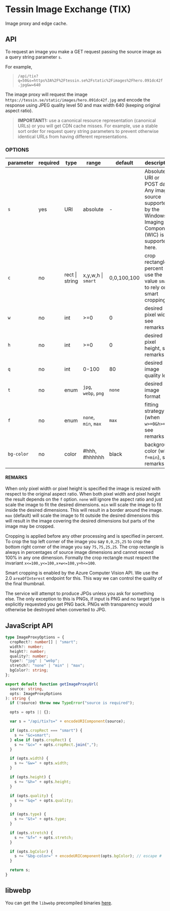 # Tessin Image Exchange (TIX)

Image proxy and edge cache.

## API

To request an image you make a GET request passing the source image as a query string parameter `s`.

For example,

> `/api/tix?q=50&s=https%3A%2F%2Ftessin.se%2Fstatic%2Fimages%2Fhero.091dc42f.jpg&w=640`

The image proxy will request the image `https://tessin.se/static/images/hero.091dc42f.jpg` and encode the response using JPEG quality level 50 and max width 640 (keeping original aspect ratio).

> **IMPORTANT!:** use a canonical resource representation (canonical URLs) or you will get CDN cache misses. For example, use a stable sort order for request query string parameters to prevent otherwise identical URLs from having different representations.

### OPTIONS

| parameter  | required | type           | range                | default     | description                                                                                                     |
| ---------- | -------- | -------------- | -------------------- | ----------- | --------------------------------------------------------------------------------------------------------------- |
| `s`        | yes      | URI            | absolute             | -           | Absolute URI or POST data. Any image source supported by the Windows Imaging Component (WIC) is supported here. |
| `c`        | no       | rect \| string | x,y,w,h \| `smart`   | 0,0,100,100 | crop rectangle in percent or use the value `smart` to rely on smart cropping.                                   |
| `w`        | no       | int            | >=0                  | 0           | desired pixel width, see remarks                                                                                |
| `h`        | no       | int            | >=0                  | 0           | desired pixel height, see remarks                                                                               |
| `q`        | no       | int            | 0-100                | 80          | desired image quality level                                                                                     |
| `t`        | no       | enum           | `jpg`, `webp`, `png` | `none`      | desired image format                                                                                            |
| `f`        | no       | enum           | `none`, `min`, `max` | `max`       | fitting strategy (when `w>=0&h>=0`), see remarks                                                                |
| `bg-color` | no       | color          | #hhh, #hhhhhh        | black       | background color (when `f=min`), see remarks                                                                    |

#### REMARKS

When only pixel width or pixel height is specified the image is resized with respect to the original aspect ratio. When both pixel width and pixel height the result depends on the `f` option. `none` will ignore the aspect ratio and just scale the image to fit the desired dimensions. `min` will scale the image to fit inside the desired dimensions. This will result in a border around the image. `max` (default) will scale the image to fit outside the desired dimensions this will result in the image covering the desired dimensions but parts of the image may be cropped.

Cropping is applied before any other processing and is specified in percent. To crop the top left corner of the image you say `0,0,25,25` to crop the bottom right corner of the image you say `75,75,25,25`. The crop rectangle is always in percentages of source image dimensions and cannot exceed 100% in any one dimension. Formally the crop rectangle must respect the invariant `x<=100,y<=100,x+w<=100,y+h<=100`.

Smart cropping is enabled by the Azure Computer Vision API. We use the 2.0 `areaOfInterest` endpoint for this. This way we can control the quality of the final thumbnail.

The service will attempt to produce JPGs unless you ask for something else. The only exception to this is PNGs, if input is PNG and no target type is explicitly requested you get PNG back. PNGs with transparency would otherwise be destroyed when converted to JPG.

## JavaScript API

```ts
type ImageProxyOptions = {
  cropRect?: number[] | "smart";
  width?: number;
  height?: number;
  quality?: number;
  type?: "jpg" | "webp";
  stretch?: "none" | "min" | "max";
  bgColor?: string;
};

export default function getImageProxyUrl(
  source: string,
  opts: ImageProxyOptions
): string {
  if (!source) throw new TypeError("source is required");

  opts = opts || {};

  var s = "/api/tix?s=" + encodeURIComponent(source);

  if (opts.cropRect === "smart") {
    s += "&c=smart";
  } else if (opts.cropRect) {
    s += "&c=" + opts.cropRect.join(",");
  }

  if (opts.width) {
    s += "&w=" + opts.width;
  }

  if (opts.height) {
    s += "&h=" + opts.height;
  }

  if (opts.quality) {
    s += "&q=" + opts.quality;
  }

  if (opts.type) {
    s += "&t=" + opts.type;
  }

  if (opts.stretch) {
    s += "&f=" + opts.stretch;
  }

  if (opts.bgColor) {
    s += "&bg-color=" + encodeURIComponent(opts.bgColor); // escape #
  }

  return s;
}
```

## libwebp

You can get the `libwebp` precompiled binaries [here](https://storage.googleapis.com/downloads.webmproject.org/releases/webp/index.html).
